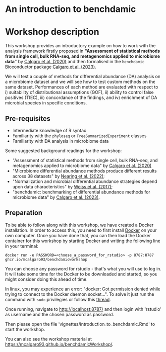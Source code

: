 # An introduction to benchdamic

# Workshop description

This workshop provides an introductory example on how to work with the
analysis framework firstly proposed in **"Assessment of statistical
methods from single cell, bulk RNA-seq, and metagenomics applied to
microbiome data"** by [Calgaro et al.
(2020)](https://doi.org/10.1186/s13059-020-02104-1) and then formalised
in the `benchdamic` Bioconductor package [Calgaro et al.
(2023)](https://doi.org/10.1093/bioinformatics/btac778).

We will test a couple of methods for differential abundance (DA)
analysis on a microbiome dataset and we will see how to test custom
methods on the same dataset. Performances of each method are evaluated
with respect to i) suitability of distributional assumptions (GOF), ii)
ability to control false positives (TIEC), iii) concordance of the
findings, and iv) enrichment of DA microbial species in specific
conditions.

## Pre-requisites

-   Intermediate knowledge of R syntax
-   Familiarity with the `phyloseq` or `TreeSummarizedExperiment`
    classes
-   Familiarity with DA analysis in microbiome data

Some suggested background readings for the workshop:

-   "Assessment of statistical methods from single cell, bulk RNA-seq,
    and metagenomics applied to microbiome data" by [Calgaro et al.
    (2020)](https://doi.org/10.1186/s13059-020-02104-1)
-   "Microbiome differential abundance methods produce different results
    across 38 datasets" by [Nearing et al.
    (2022)](https://doi.org/10.1038/s41467-022-28034-z);
-   "Normalization and microbial differential abundance strategies
    depend upon data characteristics" by [Weiss et al.
    (2017)](https://doi.org/10.1186/s40168-017-0237-y);
-   "benchdamic: benchmarking of differential abundance methods for
    microbiome data" by [Calgaro et al.
    (2023)](https://doi.org/10.1093/bioinformatics/btac778).

## Preparation

To be able to follow along with this workshop, we have created a Docker
installation. In order to access this, you need to first install
[Docker](https://docs.docker.com/engine/install/) on your own computer.
Once you have done that, you can then load the Docker container for this
workshop by starting Docker and writing the following line in your
terminal:

```         
docker run -e PASSWORD=<choose_a_password_for_rstudio> -p 8787:8787 ghcr.io/mcalgaro93/benchdamicworkshop
```

You can choose any password for rstudio - that's what you will use to
log in. It will take some time for the Docker to be downloaded and
started, so you might consider doing this ahead of time.

In linux, you may experience an error: "docker: Got permission denied
while trying to connect to the Docker daemon socket...". To solve it
just run the command with `sudo` privilegies or follow this
[thread](https://stackoverflow.com/questions/48957195/).

Once running, navigate to <http://localhost:8787/> and then login with
'rstudio' as username and the chosen password as password.

Then please open the file 'vignettes/introduction_to_benchdamic.Rmd' to
start the workshop.

You can also see the workshop material at
<https://mcalgaro93.github.io/benchdamicWorkshop/>.
